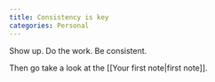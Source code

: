 ```yaml
---
title: Consistency is key
categories: Personal
---
```


Show up. Do the work. Be consistent.

Then go take a look at the [[Your first note|first note]].
